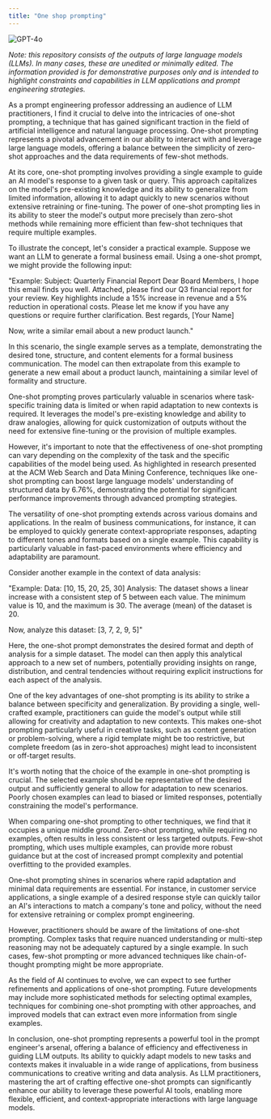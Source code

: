 ```yaml
---
title: "One shop prompting"
---
```

![GPT-4o](https://img.shields.io/badge/GPT--4o-3333FF?style=for-the-badge&logo=openai&logoColor=white)



*Note: this repository consists of the outputs of large language models (LLMs). In many cases, these are unedited or minimally edited. The information provided is for demonstrative purposes only and is intended to highlight constraints and capabilities in LLM applications and prompt engineering strategies.*


 As a prompt engineering professor addressing an audience of LLM practitioners, I find it crucial to delve into the intricacies of one-shot prompting, a technique that has gained significant traction in the field of artificial intelligence and natural language processing. One-shot prompting represents a pivotal advancement in our ability to interact with and leverage large language models, offering a balance between the simplicity of zero-shot approaches and the data requirements of few-shot methods.

At its core, one-shot prompting involves providing a single example to guide an AI model's response to a given task or query. This approach capitalizes on the model's pre-existing knowledge and its ability to generalize from limited information, allowing it to adapt quickly to new scenarios without extensive retraining or fine-tuning. The power of one-shot prompting lies in its ability to steer the model's output more precisely than zero-shot methods while remaining more efficient than few-shot techniques that require multiple examples.

To illustrate the concept, let's consider a practical example. Suppose we want an LLM to generate a formal business email. Using a one-shot prompt, we might provide the following input:

"Example:
Subject: Quarterly Financial Report
Dear Board Members,
I hope this email finds you well. Attached, please find our Q3 financial report for your review. Key highlights include a 15% increase in revenue and a 5% reduction in operational costs.
Please let me know if you have any questions or require further clarification.
Best regards,
[Your Name]

Now, write a similar email about a new product launch."

In this scenario, the single example serves as a template, demonstrating the desired tone, structure, and content elements for a formal business communication. The model can then extrapolate from this example to generate a new email about a product launch, maintaining a similar level of formality and structure.

One-shot prompting proves particularly valuable in scenarios where task-specific training data is limited or when rapid adaptation to new contexts is required. It leverages the model's pre-existing knowledge and ability to draw analogies, allowing for quick customization of outputs without the need for extensive fine-tuning or the provision of multiple examples.

However, it's important to note that the effectiveness of one-shot prompting can vary depending on the complexity of the task and the specific capabilities of the model being used. As highlighted in research presented at the ACM Web Search and Data Mining Conference, techniques like one-shot prompting can boost large language models' understanding of structured data by 6.76%, demonstrating the potential for significant performance improvements through advanced prompting strategies.

The versatility of one-shot prompting extends across various domains and applications. In the realm of business communications, for instance, it can be employed to quickly generate context-appropriate responses, adapting to different tones and formats based on a single example. This capability is particularly valuable in fast-paced environments where efficiency and adaptability are paramount.

Consider another example in the context of data analysis:

"Example:
Data: [10, 15, 20, 25, 30]
Analysis: The dataset shows a linear increase with a consistent step of 5 between each value. The minimum value is 10, and the maximum is 30. The average (mean) of the dataset is 20.

Now, analyze this dataset: [3, 7, 2, 9, 5]"

Here, the one-shot prompt demonstrates the desired format and depth of analysis for a simple dataset. The model can then apply this analytical approach to a new set of numbers, potentially providing insights on range, distribution, and central tendencies without requiring explicit instructions for each aspect of the analysis.

One of the key advantages of one-shot prompting is its ability to strike a balance between specificity and generalization. By providing a single, well-crafted example, practitioners can guide the model's output while still allowing for creativity and adaptation to new contexts. This makes one-shot prompting particularly useful in creative tasks, such as content generation or problem-solving, where a rigid template might be too restrictive, but complete freedom (as in zero-shot approaches) might lead to inconsistent or off-target results.

It's worth noting that the choice of the example in one-shot prompting is crucial. The selected example should be representative of the desired output and sufficiently general to allow for adaptation to new scenarios. Poorly chosen examples can lead to biased or limited responses, potentially constraining the model's performance.

When comparing one-shot prompting to other techniques, we find that it occupies a unique middle ground. Zero-shot prompting, while requiring no examples, often results in less consistent or less targeted outputs. Few-shot prompting, which uses multiple examples, can provide more robust guidance but at the cost of increased prompt complexity and potential overfitting to the provided examples.

One-shot prompting shines in scenarios where rapid adaptation and minimal data requirements are essential. For instance, in customer service applications, a single example of a desired response style can quickly tailor an AI's interactions to match a company's tone and policy, without the need for extensive retraining or complex prompt engineering.

However, practitioners should be aware of the limitations of one-shot prompting. Complex tasks that require nuanced understanding or multi-step reasoning may not be adequately captured by a single example. In such cases, few-shot prompting or more advanced techniques like chain-of-thought prompting might be more appropriate.

As the field of AI continues to evolve, we can expect to see further refinements and applications of one-shot prompting. Future developments may include more sophisticated methods for selecting optimal examples, techniques for combining one-shot prompting with other approaches, and improved models that can extract even more information from single examples.

In conclusion, one-shot prompting represents a powerful tool in the prompt engineer's arsenal, offering a balance of efficiency and effectiveness in guiding LLM outputs. Its ability to quickly adapt models to new tasks and contexts makes it invaluable in a wide range of applications, from business communications to creative writing and data analysis. As LLM practitioners, mastering the art of crafting effective one-shot prompts can significantly enhance our ability to leverage these powerful AI tools, enabling more flexible, efficient, and context-appropriate interactions with large language models.
 